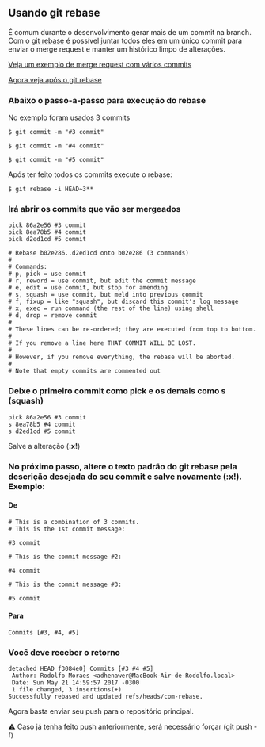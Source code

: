## Usando git rebase

É comum durante o desenvolvimento gerar mais de um commit na branch. Com o [git rebase](https://git-scm.com/docs/git-rebase) é possível juntar todos eles em um único commit para enviar o merge request e manter um histórico limpo de alterações.

[Veja um exemplo de merge request com vários commits](https://github.com/adhenawer/testes/pull/1/commits)

[Agora veja após o git rebase](https://github.com/adhenawer/testes/pull/2/commits)

### Abaixo o passo-a-passo para execução do rebase

No exemplo foram usados 3 commits

```
$ git commit -m "#3 commit"

$ git commit -m "#4 commit" 

$ git commit -m "#5 commit" 
``` 

Após ter feito todos os commits execute o rebase:

```
$ git rebase -i HEAD~3**
```

### Irá abrir os commits que vão ser mergeados

```
pick 86a2e56 #3 commit
pick 8ea78b5 #4 commit
pick d2ed1cd #5 commit

# Rebase b02e286..d2ed1cd onto b02e286 (3 commands)
#
# Commands:
# p, pick = use commit
# r, reword = use commit, but edit the commit message
# e, edit = use commit, but stop for amending
# s, squash = use commit, but meld into previous commit
# f, fixup = like "squash", but discard this commit's log message
# x, exec = run command (the rest of the line) using shell
# d, drop = remove commit
#
# These lines can be re-ordered; they are executed from top to bottom.
#
# If you remove a line here THAT COMMIT WILL BE LOST.
#
# However, if you remove everything, the rebase will be aborted.
#
# Note that empty commits are commented out
```

### Deixe o primeiro commit como pick e os demais como s (squash)

```
pick 86a2e56 #3 commit 
s 8ea78b5 #4 commit
s d2ed1cd #5 commit
``` 

Salve a alteração (**:x!**)

### No próximo passo, altere o texto padrão do git rebase pela descrição desejada do seu commit e salve novamente (**:x!**). Exemplo:

#### De
```
# This is a combination of 3 commits.
# This is the 1st commit message:

#3 commit

# This is the commit message #2:

#4 commit

# This is the commit message #3:

#5 commit
``` 

#### Para

```
Commits [#3, #4, #5]
```

### Você deve receber o retorno

```
detached HEAD f3084e0] Commits [#3 #4 #5]
 Author: Rodolfo Moraes <adhenawer@MacBook-Air-de-Rodolfo.local>
 Date: Sun May 21 14:59:57 2017 -0300
 1 file changed, 3 insertions(+)
Successfully rebased and updated refs/heads/com-rebase.
```

Agora basta enviar seu push para o repositório principal.

:warning: Caso já tenha feito push anteriormente, será necessário forçar (git push -f)
